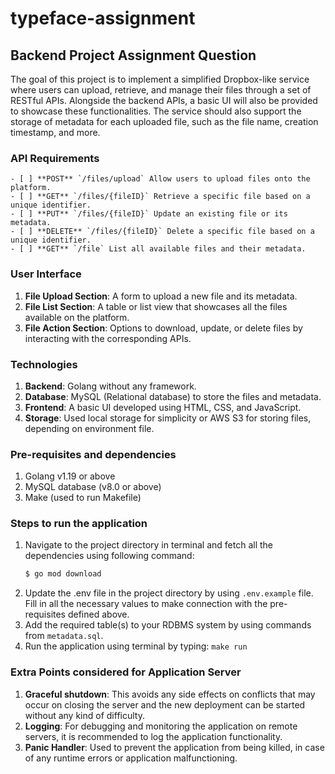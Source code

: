 # typeface-assignment 

## Backend Project Assignment Question
The goal of this project is to implement a simplified Dropbox-like service where users can upload, retrieve, and manage their files through a set of RESTful APIs. Alongside the backend APIs, a basic UI will also be provided to showcase these functionalities. The service should also support the storage of metadata for each uploaded file, such as the file name, creation timestamp, and more. 

### API Requirements
    - [ ] **POST** `/files/upload` Allow users to upload files onto the platform.
    - [ ] **GET** `/files/{fileID}` Retrieve a specific file based on a unique identifier.
    - [ ] **PUT** `/files/{fileID}` Update an existing file or its metadata.
    - [ ] **DELETE** `/files/{fileID}` Delete a specific file based on a unique identifier.
    - [ ] **GET** `/file` List all available files and their metadata.

### User Interface
1. **File Upload Section**: A form to upload a new file and its metadata.
1. **File List Section**: A table or list view that showcases all the files available on the platform.
1. **File Action Section**: Options to download, update, or delete files by interacting with the corresponding APIs.

### Technologies
1. **Backend**: Golang without any framework.
2. **Database**: MySQL (Relational database) to store the files and metadata.
3. **Frontend**: A basic UI developed using HTML, CSS, and
JavaScript.
4. **Storage**: Used local storage for simplicity or AWS S3 for storing files, depending on environment file.

### Pre-requisites and dependencies
1. Golang v1.19 or above
2. MySQL database (v8.0 or above)
3. Make (used to run Makefile)

### Steps to run the application
1. Navigate to the project directory in terminal and fetch all the dependencies using following command:
    ```sh 
    $ go mod download
    ```
1. Update the .env file in the project directory by using `.env.example` file. Fill in all the necessary values to make connection with the pre-requisites defined above.
1. Add the required table(s) to your RDBMS system by using commands from `metadata.sql`.
1. Run the application using terminal by typing: `make run`

### Extra Points considered for Application Server
1. **Graceful shutdown**: This avoids any side effects on conflicts that may occur on closing the server and the new deployment can be started without any kind of difficulty.
1. **Logging**: For debugging and monitoring the application on remote servers, it is recommended to log the application functionality.
1. **Panic Handler**: Used to prevent the application from being killed, in case of any runtime errors or application malfunctioning.
